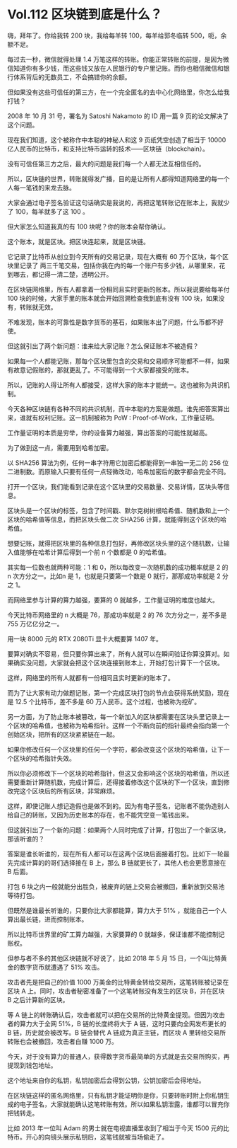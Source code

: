 # Vol.112 区块链到底是什么？

嗨，拜年了。你给我转 200 块，我给每羊转 100，每羊给郭冬临转 500，呃，余额不足。



每过去一秒，微信就得处理 1.4 万笔这样的转账。你能正常转账的前提，是因为微信知道你有多少钱，而这些钱又放在人民银行的专户里记账。而你也相信微信和银行体系背后的无数员工，不会搞错你的余额。



但如果没有这些可信任的第三方，在一个完全匿名的去中心化网络里，你怎么给我打钱？



2008 年 10 月 31 号，署名为 Satoshi Nakamoto 的 ID 用一篇 9 页的论文解决了这个问题。



现在我们知道，这个被称作中本聪的神秘人和这 9 页纸凭空创造了相当于 10000 亿人民币的比特币，和支持比特币运转的技术——区块链（blockchain）。



没有可信任第三方之后，最大的问题是我们每一个人都无法互相信任的。



所以，区块链的世界，转账就得发广播，目的是让所有人都得知道网络里的每一个人每一笔钱的来龙去脉。



大家会通过电子签名验证这句话确实是我说的，再把这笔转账记在账本上，我就少了 100，每羊就多了这 100 。



但大家怎么知道我真的有 100 块呢？你的账本会帮你确认。



这个账本，就是区块。把区块连起来，就是区块链。



它记录了比特币从创立到今天所有的交易记录，现在大概有 60 万个区块，每个区块里记录了 两三千笔交易，包括你我在内的每一个账户有多少钱，从哪里来，花到哪去，都记得一清二楚，透明公开。



在区块链网络里，所有人都拿着一份相同且实时更新的账本。所以我说要给每羊付 100 块的时候，大家手里的账本就会开始回溯检查我到底有没有 100 块，如果没有，转账就无效。



不难发现，账本的可靠性是数字货币的基石，如果账本出了问题，什么币都不好使。



但这就引出了两个新问题：谁来给大家记账？怎么保证账本不被造假？



如果每一个人都能记账，那每个区块里包含的交易和交易顺序可能都不一样，如果有故意记假账的，那就更乱了。不可能得到一个大家都接受的账本。



所以，记账的人得让所有人都接受，这样大家的账本才能统一。这也被称为共识机制。



今天各种区块链有各种不同的共识机制，而中本聪的方案是做题。谁先把答案算出来，谁就有权利记账。这一机制被称为 PoW : Proof-of-Work，工作量证明。



工作量证明的本质是穷举，你的设备算力越强，算出答案的可能性就越高。



为了做到这一点，需要用到哈希加密。



以 SHA256 算法为例，任何一串字符用它加密后都能得到一串独一无二的 256 位二进制数。而原输入只要有任何一点轻微改动，哈希加密后的数字都会完全不同。



打开一个区块，我们能看到记录在这个区块里的交易数量、交易详情，区块头等信息。



区块头是一个区块的标签，包含了时间戳、默尔克树树根哈希值、随机数和上一个区块的哈希值等信息，而把区块头做二次 SHA256 计算，就能得到这个区块的哈希值。



想要记账，就得把区块里的各种信息打包好，再修改区块头里的这个随机数，让输入值能够在哈希计算后得到一个前 n 个数都是 0 的哈希值。



其实每一位数也就两种可能：1 和 0，所以每改变一次随机数的成功概率就是 2 的 n 次方分之一。比如n 是 1，也就是只要第一个数是 0 就行，那那成功率就是 2 分之 1。



而网络里参与计算的算力越强，要算的 0 就越多，工作量证明的难度也越大。



今天比特币网络里的 n 大概是 76，那成功率就是 2 的 76 次方分之一，差不多是 755 万亿亿分之一。



用一块 8000 元的 RTX 2080Ti 显卡大概要算 1407 年。



要算对确实不容易，但只要你算出来了，所有人就可以在瞬间验证你算没算对。如果确实没问题，大家就会把这个区块连接到账本上，开始打包计算下一个区块。



这样，网络里的所有人就都有一份相同且实时更新的账本了。



而为了让大家有动力做题记账，第一个完成区块打包的节点会获得系统奖励，现在是 12.5 个比特币，差不多是 60 万人民币。这个过程，也被称为挖矿。



另一方面，为了防止账本被篡改，每一个新加入的区块都需要在区块头里记录上一个区块的哈希值，也被称为哈希指针。这样一个不断向前的指针最终会指向第一个创始区块，把所有的区块紧紧链在一起。



如果你修改任何一个区块里的任何一个字符，都会改变这个区块的哈希值，让下一个区块的哈希指针失效。



所以你必须修改下一个区块的哈希指针，但这又会影响这个区块的哈希值，所以还需要重新计算随机数，完成计算后，还得接着修改这个区块的下一个区块，直到修改完这个区块后的所有区块，非常麻烦。



这样，即使记账人想记造假也是做不到的。因为有电子签名，记账者不能伪造别人给自己的转账，又因为历史账本的存在，也不能凭空变一笔钱出来。



但这就引出了一个新的问题：如果两个人同时完成了计算，打包出了一个新区块，那该听谁的？



答案是谁长听谁的，现在所有人都可以在这两个区块后面接着打包。比如下一轮最先完成计算的的哥们选择接在 B 上，那么 B 链就更长了，其他人也会更愿意接在 B 后面。



打包 6 块之内一般就能分出胜负，被废弃的链上交易会被撤回，重新放到交易池等待打包。



但既然是谁最长听谁的，只要你比大家都能算，算力大于 51% ，就能自己一个人算出最长链，进而控制账本。



所以比特币世界里的矿工算力越强，大家要算的 0 就越多，保证谁都不能控制记账权。



但参与者不多的其他区块链就不好说了，比如 2018 年 5 月 15 日，一个叫比特黄金的数字货币就遭遇了 51% 攻击。



攻击者先是把自己的价值 1000 万美金的比特黄金转给交易所，这笔转账被记录在区块 A 上。同时，攻击者秘密准备了一个这笔转账没有发生的区块 B，并在区块 B 之后计算新的区块。



等 A 链上的转账确认后，攻击者就可以把在交易所的比特黄金提现。但因为攻击者的算力大于全网 51%，B 链的长度终将大于 A 链，这时只要向全网发布更长的 B 链，历史就会被改写。B 链会替代 A 链成为真正主链，而区块 A 里转给交易所转账也会被撤回，攻击者白赚 1000 万。



今天，对于没有算力的普通人，获得数字货币最简单的方式就是去交易所购买，再提现到钱包地址。



这个地址来自你的私钥，私钥加密后会得到公钥，公钥加密后会得地址。



在区块链这样的匿名网络里，只有私钥才能证明你是你，只要转账时附上你私钥生成的电子签名，大家就能确认这笔转账有效。所以如果私钥泄露，谁都可以冒充你把钱转走。



比如 2013 年一位叫 Adam 的男士就在电视直播里收到了相当于今天 1500 元的比特币。开心的向镜头展示私钥后，这笔钱就被当场偷走了。

